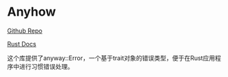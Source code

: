 # Anyhow

[Github Repo]((https://github.com/dtolnay/anyhow))

[Rust Docs](https://docs.rs/anyhow/latest/anyhow/)

这个库提供了anyway::Error，一个基于trait对象的错误类型，便于在Rust应用程序中进行习惯错误处理。